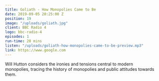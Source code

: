 ```yaml
---
title: Goliath - How Monopolies Came to Be
date: 2019-09-05 20:25:00 Z
position: 19
image: "/uploads/goliath.jpg"
client: BBC Radio 4
logo: bbc-radio-4
episodes: 1
run-time: 28 mins
listen: "/uploads/goliath-how-monopolies-came-to-be-preview.mp3"
link: https://www.google.com
---
```


Will Hutton considers the ironies and tensions central to modern monopolies, tracing the history of monopolies and public attitudes towards them.